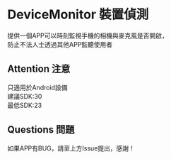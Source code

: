 # DeviceMonitor 裝置偵測
提供一個APP可以時刻監視手機的相機與麥克風是否開啟，     
防止不法人士透過其他APP監聽使用者

## Attention 注意
只適用於Android設備   
建議SDK:30   
最低SDK:23

## Questions 問題
如果APP有BUG，請至上方Issue提出，感謝！
